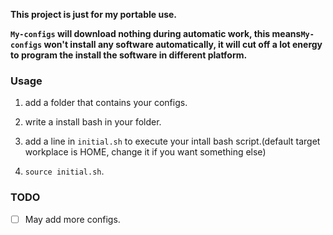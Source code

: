 
__This project is just for my portable use.__
  
__`My-configs` will download nothing during automatic work, this means`My-configs` won't install any software automatically, it will cut off a lot energy to program the install the software in different platform.__

### Usage ###

1. add a folder that contains your configs.

2. write a install bash in your folder.

3. add a line in `initial.sh` to execute your intall bash script.(default target workplace is HOME, change it if you want something else)

4. `source initial.sh`.

### TODO ###

- [ ] May add more configs.
